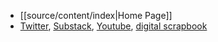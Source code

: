 - [[source/content/index|Home Page]]
- [Twitter](https://x.com/MrSimmoSimpson), [Substack](https://simmosimpson.substack.com/), [Youtube](https://www.youtube.com/@roadtoconnection), [digital scrapbook](https://www.simmosimpson.com/)